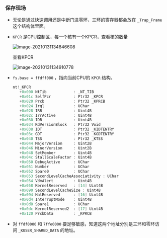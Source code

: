 ### 保存现场

+ 无论是通过快速调用还是中断门进零环，三环的寄存器都会放在 `_Trap_Frame` 这个结构体里面。

+ `KPCR` 是CPU控制区，每一个核有一个KPCR，查看核的数量

  ![image-20210131134846608](https://cdn.jsdelivr.net/gh/smallzhong/picgo-pic-bed/image-20210131134846608.png)

  查看KPCR

  ![image-20210131134910778](https://cdn.jsdelivr.net/gh/smallzhong/picgo-pic-bed/image-20210131134910778.png)

+ `fs.base = ffdff000` ，指向当前CPU的 `KPCR` 结构。

  ```cpp
  nt!_KPCR
     +0x000 NtTib            : _NT_TIB
     +0x01c SelfPcr          : Ptr32 _KPCR
     +0x020 Prcb             : Ptr32 _KPRCB
     +0x024 Irql             : UChar
     +0x028 IRR              : Uint4B
     +0x02c IrrActive        : Uint4B
     +0x030 IDR              : Uint4B
     +0x034 KdVersionBlock   : Ptr32 Void
     +0x038 IDT              : Ptr32 _KIDTENTRY
     +0x03c GDT              : Ptr32 _KGDTENTRY
     +0x040 TSS              : Ptr32 _KTSS
     +0x044 MajorVersion     : Uint2B
     +0x046 MinorVersion     : Uint2B
     +0x048 SetMember        : Uint4B
     +0x04c StallScaleFactor : Uint4B
     +0x050 DebugActive      : UChar
     +0x051 Number           : UChar
     +0x052 Spare0           : UChar
     +0x053 SecondLevelCacheAssociativity : UChar
     +0x054 VdmAlert         : Uint4B
     +0x058 KernelReserved   : [14] Uint4B
     +0x090 SecondLevelCacheSize : Uint4B
     +0x094 HalReserved      : [16] Uint4B
     +0x0d4 InterruptMode    : Uint4B
     +0x0d8 Spare1           : UChar
     +0x0dc KernelReserved2  : [17] Uint4B
     +0x120 PrcbData         : _KPRCB
  ```

+ 对 `ffdf0000` 和 `7ffe0000` 要足够敏感，知道这两个地址分别是三环和零环访问 `_KUSER_SHARED_DATA`  的地址。
